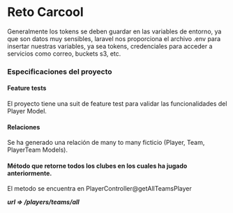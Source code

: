 # Reto Carcool

Generalmente los tokens se deben guardar en las variables de entorno, ya que son datos muy sensibles, laravel nos proporciona el archivo .env para insertar nuestras variables, ya sea tokens, credenciales para  acceder a servicios como correo, buckets s3, etc.

### Especificaciones del proyecto
#### Feature tests
El proyecto tiene una suit de feature test para validar las funcionalidades del Player Model.

#### Relaciones
Se ha generado una relación de many to many ficticio (Player, Team, PlayerTeam Models).

#### Método que retorne todos los clubes en los cuales ha jugado anteriormente. 
El metodo se encuentra en PlayerController@getAllTeamsPlayer

***url => /players/teams/all***
